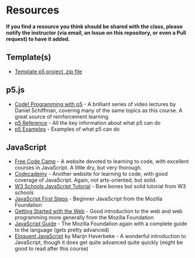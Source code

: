 # Resources


**If you find a resource you think should be shared with the class, please notify the instructor (via email, an Issue on this repository, or even a Pull request) to have it added.**

## Template(s)

* [Template p5 project .zip file](templates/template-p5-project.zip)

## p5.js

* [Code! Programming with p5](https://www.youtube.com/playlist?list=PLRqwX-V7Uu6Zy51Q-x9tMWIv9cueOFTFA) - A brilliant series of video lectures by Daniel Schiffman, covering many of the same topics as this course. A great source of reinforcement learning.
* [p5 Reference](http://p5js.org/reference) - All the key information about what p5 can do
* [p5 Examples](https://p5js.org/examples/) - Examples of what p5 can do

## JavaScript

* [Free Code Camp](https://www.freecodecamp.org/) - A website devoted to learning to code, with excellent courses in JavaScript. A little dry, but very thorough.
* [Codecademy](https://www.codecademy.com/) - Another website for learning to code, with good coverage of JavaScript. Again, not arts-oriented, but solid.
* [W3 Schools JavaScript Tutorial](https://www.w3schools.com/js/) - Bare bones but solid tutorial from W3 schools
* [JavaScript First Steps](https://developer.mozilla.org/en-US/docs/Learn/JavaScript/First_steps) - Beginner JavaScript from the Mozilla Foundation
* [Getting Started with the Web](https://developer.mozilla.org/en-US/docs/Learn/Getting_started_with_the_web) - Good introduction to the web and web programming more generally from the Mozilla Foundation
* [JavaScript Guide](https://developer.mozilla.org/en-US/docs/Web/JavaScript/Guide) - The Mozilla Foundation again with a complete guide to the language (gets pretty advanced)
* [Eloquent JavaScript](https://eloquentjavascript.net/) by Marijn Haverbeke - A wonderful introduction to JavaScript, though it does get quite advanced quite quickly (might be good to read after this course)
